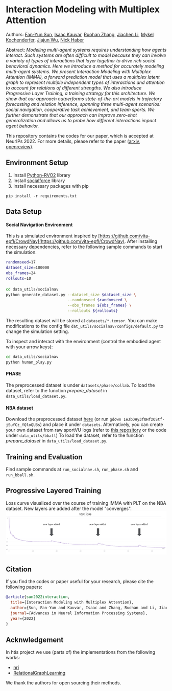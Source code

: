 # Interaction Modeling with Multiplex Attention
Authors: [Fan-Yun Sun](https://cs.stanford.edu/~sunfanyun/), [Isaac Kauvar](https://ikauvar.github.io/), [Ruohan Zhang](https://ai.stanford.edu/~zharu/), [Jiachen Li](https://jiachenli94.github.io/), [Mykel Kochenderfer](https://mykel.kochenderfer.com/), [Jiajun Wu](https://jiajunwu.com/), [Nick Haber](https://ed.stanford.edu/faculty/nhaber)

Abstract: *Modeling multi-agent systems requires understanding how agents interact. Such systems are often difficult to model because they can involve a variety of types of interactions that layer together to drive rich social behavioral dynamics. Here we introduce a method for accurately modeling multi-agent systems. We present Interaction Modeling with Multiplex Attention (IMMA), a forward prediction model that uses a multiplex latent graph to represent multiple independent types of interactions and attention to account for relations of different strengths. We also introduce Progressive Layer Training, a training strategy for this architecture. We show that our approach outperforms state-of-the-art models in trajectory forecasting and relation inference, spanning three multi-agent scenarios: social navigation, cooperative task achievement, and team sports. We further demonstrate that our approach can improve zero-shot generalization and allows us to probe how different interactions impact agent behavior.*

This repository contains the codes for our paper, which is accepted at NeurIPs 2022. 
For more details, please refer to the paper ([arxiv](https://arxiv.org/abs/2208.10660), [openreview](https://openreview.net/forum?id=SeHslYhFx5-)).

## Environment Setup
1. Install [Python-RVO2](https://github.com/sybrenstuvel/Python-RVO2) library
2. Install [socialforce](https://github.com/ChanganVR/socialforce) library
3. Install necessary packages with pip
```
pip install -r requirements.txt
```

## Data Setup

#### Social Navigation Environment ####
This is a simulated environment inspired by
[https://github.com/vita-epfl/CrowdNav](https://github.com/vita-epfl/CrowdNav).
After installing necessary dependencies, refer to the following sample commands to start the simulation.
```.bash
randomseed=17
dataset_size=100000
obs_frames=24
rollouts=10

cd data_utils/socialnav
python generate_dataset.py --dataset_size $dataset_size \
                           --randomseed $randomseed \
                           --obs_frames ${obs_frames} \
                           --rollouts ${rollouts}
```
The resulting dataset will be stored at `datasets/*.tensor`. You can make modifications to the config file `dat_utils/socialnav/configs/default.py` to change the simulation setting.

To inspect and interact with the environment (control the embodied agent with
your arrow keys):
```.bash
cd data_utils/socialnav
python human_play.py
```

#### PHASE ####
The preprocessed dataset is under `datasets/phase/collab`.
To load the dataset, refer to the function *prepare_dataset* in `data_utils/load_dataset.py`.

#### NBA dataset ####
Download the preprocessed dataset [here](https://drive.google.com/file/d/1eJbDHy3fOHfzOStf-jSuYCz_YQloQU3s/view?usp=sharing) (or run `gdown 1eJbDHy3fOHfzOStf-jSuYCz_YQloQU3s`) and place it under `datasets`. 
Alternatively, you can create your own dataset from raw sportVU logs (refer to [this repository](https://github.com/linouk23/NBA-Player-Movements) or the code under `data_utils/bball`)
To load the dataset, refer to the function *prepare_dataset* in `data_utils/load_dataset.py`.


## Training and Evaluation
Find sample commands at `run_socialnav.sh`, `run_phase.sh` and `run_bball.sh`.

## Progressive Layered Training
Loss curve visualized over the course of training IMMA with PLT on the NBA dataset. New layers are added after the model
"converges".
![Teaser image](./plt.png)



## Citation
If you find the codes or paper useful for your research, please cite the following papers:
```bibtex
@article{sun2022interaction,
  title={Interaction Modeling with Multiplex Attention},
  author={Sun, Fan-Yun and Kauvar, Isaac and Zhang, Ruohan and Li, Jiachen and Kochenderfer, Mykel and Wu, Jiajun and Haber, Nick},
  journal={Advances in Neural Information Processing Systems},
  year={2022}
}
```

## Acknwledgement 
In htis project we use (parts of) the implementations from the following works:

- [nri](https://github.com/ethanfetaya/NRI)
- [RelationalGraphLearning](https://github.com/ChanganVR/RelationalGraphLearning)

We thank the authors for open sourcing their methods.
